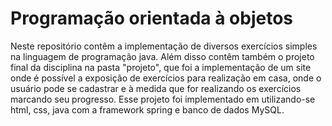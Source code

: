 # Programação orientada à objetos

Neste repositório contêm a implementação de diversos exercícios simples na linguagem de programação java.
Além disso contêm também o projeto final da disciplina na pasta "projeto", que foi a implementação de um site onde é possível a exposição de exercícios para realização em casa, onde o usuário pode se cadastrar e à medida que for realizando os exercícios marcando seu progresso. Esse projeto foi implementado em utilizando-se html, css, java com a framework spring e banco de dados MySQL. 
